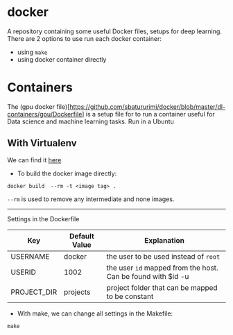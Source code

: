 # docker

A repository containing some useful Docker files, setups for deep learning.
There are 2 options to use run each docker container:
* using `make`
* using docker container directly

# Containers
The (gpu docker file)[https://github.com/sbatururimi/docker/blob/master/dl-containers/gpu/Dockerfile] is a setup file for to run a container useful for Data science and machine learning tasks.
Run in a Ubuntu

## With Virtualenv

We can find it [here](https://github.com/sbatururimi/docker/tree/master/dl-containers/gpu/docker%2Bvirtualenv)

* To build the docker image directly:
```
docker build  --rm -t <image tag> .
```

`--rm` is used to remove any intermediate and none images.

----
Settings in the Dockerfile

Key | Default  Value | Explanation
----|----------------|------------
USERNAME | docker | the user to be used instead of `root`
USERID | 1002 | the user `id` mapped from the host. Can be found with $id -u
PROJECT_DIR | projects | project folder that can be mapped to be constant

* With make, we can change all settings in the Makefile:
```
make
```
